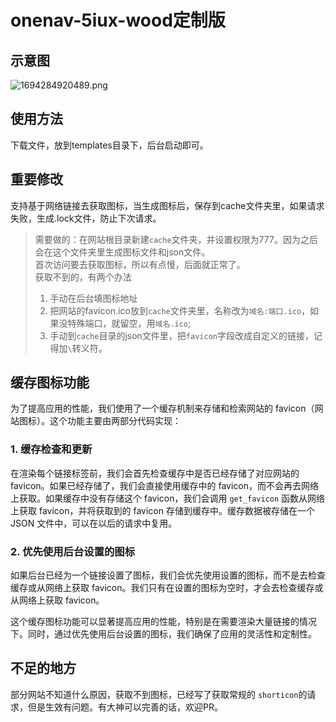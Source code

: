 # onenav-5iux-wood定制版

## 示意图

![1694284920489.png](https://cdn-img.czl.net/2023/09/10/64fcbc7d9628a.png)

## 使用方法

下载文件，放到templates目录下，后台启动即可。

## 重要修改

支持基于网络链接去获取图标，当生成图标后，保存到cache文件夹里，如果请求失败，生成.lock文件，防止下次请求。  

> 需要做的：在网站根目录新建`cache`文件夹，并设置权限为777。因为之后会在这个文件夹里生成图标文件和json文件。  
> 首次访问要去获取图标，所以有点慢，后面就正常了。  
> 获取不到的，有两个办法
> 1. 手动在后台填图标地址  
> 2. 把网站的favicon.ico放到`cache`文件夹里，名称改为`域名:端口.ico`，如果没特殊端口，就留空，用`域名.ico`;
> 3. 手动到`cache`目录的json文件里，把`favicon`字段改成自定义的链接，记得加`\`转义符。



## 缓存图标功能

为了提高应用的性能，我们使用了一个缓存机制来存储和检索网站的 favicon（网站图标）。这个功能主要由两部分代码实现：

### 1. 缓存检查和更新

在渲染每个链接标签前，我们会首先检查缓存中是否已经存储了对应网站的 favicon。如果已经存储了，我们会直接使用缓存中的 favicon，而不会再去网络上获取。如果缓存中没有存储这个 favicon，我们会调用 `get_favicon` 函数从网络上获取 favicon，并将获取到的 favicon 存储到缓存中。缓存数据被存储在一个 JSON 文件中，可以在以后的请求中复用。



### 2. 优先使用后台设置的图标

如果后台已经为一个链接设置了图标，我们会优先使用设置的图标，而不是去检查缓存或从网络上获取 favicon。我们只有在设置的图标为空时，才会去检查缓存或从网络上获取 favicon。


这个缓存图标功能可以显著提高应用的性能，特别是在需要渲染大量链接的情况下。同时，通过优先使用后台设置的图标，我们确保了应用的灵活性和定制性。


## 不足的地方

部分网站不知道什么原因，获取不到图标，已经写了获取常规的 `shorticon`的请求，但是生效有问题。有大神可以完善的话，欢迎PR。



